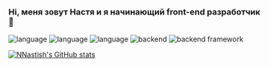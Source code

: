 ### Hi, меня зовут Настя и я начинающий front-end разработчик 👋

![language](https://img.shields.io/badge/JavaScript-informational?style=flat&logo=JavaScript&logoColor=white&color=2bbc8a)
![language](https://img.shields.io/badge/HTML-informational?style=flat&logo=HTML5&logoColor=white&color=2bbc8a)
![language](https://img.shields.io/badge/CSS-informational?style=flat&logo=CSS3&logoColor=white&color=2bbc8a)
![backend](https://img.shields.io/badge/node.js-Backend-informational?style=flat&logo=node.js&logoColor=white&color=2bbc8a)
![backend framework](https://img.shields.io/badge/express-Framework-informational?style=flat&logo=express&logoColor=white&color=2bbc8a)

[![NNastish's GitHub stats](https://github-readme-stats.vercel.app/api?username=NNastish)](https://github.com/anuraghazra/github-readme-stats)


<!--
**NNastish/NNastish** is a ✨ _special_ ✨ repository because its `README.md` (this file) appears on your GitHub profile.

Here are some ideas to get you started:

- 🔭 I’m currently working on ...
- 🌱 I’m currently learning ...
- 👯 I’m looking to collaborate on ...
- 🤔 I’m looking for help with ...
- 💬 Ask me about ...
- 📫 How to reach me: ...
- 😄 Pronouns: ...
- ⚡ Fun fact: ...
-->
